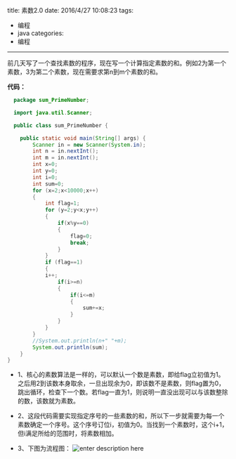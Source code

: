 title: 素数2.0
date: 2016/4/27 10:08:23
tags:
- 编程
- java
categories:
- 编程
---

前几天写了一个查找素数的程序，现在写一个计算指定素数的和。例如2为第一个素数，3为第二个素数，现在需要求第n到m个素数的和。

<!-- more -->

**代码：**
```java
  package sum_PrimeNumber;

  import java.util.Scanner;

  public class sum_PrimeNumber {

  	public static void main(String[] args) {
  		Scanner in = new Scanner(System.in);
  		int n = in.nextInt();
  		int m = in.nextInt();
  		int x=0;
  		int y=0;
  		int i=0;
  		int sum=0;
  		for (x=2;x<10000;x++)
  		{   
  			int flag=1;
  			for (y=2;y<x;y++)
  			{
  				if(x%y==0)
  				{
  					flag=0;
  					break;
  				}
  			}
  			if (flag==1)
  			{
  			i++;
  				if(i>=n)
  				{
  					if(i<=m)
  					{
  						sum+=x;
  					}
  				}				
  			}
  		}
  		//System.out.println(n+" "+m);
  		System.out.println(sum);
  	}
}
```

- 1、核心的素数算法是一样的，可以默认一个数是素数，即给flag立初值为1。之后用2到该数本身取余，一旦出现余为0，即该数不是素数，则flag置为0，跳出循环，检查下一个数。若flag一直为1，则说明一直没出现可以与该数整除的数，该数就为素数。
- 2、这段代码需要实现指定序号的一些素数的和，所以下一步就需要为每一个素数确定一个序号。这个序号订位i，初值为0。当找到一个素数时，这个i+1，但i满足所给的范围时，将素数相加。
- 3、下图为流程图：
![enter description here][1]


  [1]: http://7xnu89.com1.z0.glb.clouddn.com/sumOfPrimeNumber.png
